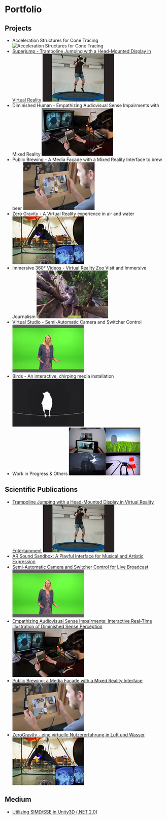 # Portfolio
## Projects
* Acceleration Structures for Cone Tracing
![Acceleration Structures for Cone Tracing](projectAccConeTracingthumb.jpg)
* [Superjump - Trampoline Jumping with a Head-Mounted Display in Virtual Reality](Superjump/Superjump.md)
[![Superjump](projectSuperjumpthumb.jpg)](Superjump/Superjump.md)
* Diminished Human - Empathizing Audiovisual Sense Impairments with Mixed Reality
![Diminished Human](projectDiminishedHumanthumb.jpg)
* Public Brewing - A Media Façade with a Mixed Reality Interface to brew beer
![Public brewing](projectBrewingthumb.jpg)
* Zero Gravity - A Virtual Reality experience in air and water
![Zero Gravity](projectZeroGravitythumb.jpg)
* Immersive 360° Videos - Virtual Reality Zoo Visit and Immersive Journalism
![Immersive 360° videos](project360Videothumb.jpg)
* Virtual Studio - Semi-Automatic Camera and Switcher Control
![Virtual Studio](projectVSthumb.jpg)
* Birds - An interactive, chirping media installation
![Birds](projectBirdsthumb.jpg)
* Work in Progress & Others
![Others](projectMiscellaneousthumb.jpg)
## Scientific Publications
* [Trampoline Jumping with a Head-Mounted Display in Virtual Reality Entertainment](https://link.springer.com/chapter/10.1007%2F978-3-319-73062-2_8)
![Superjump](projectSuperjumpthumb.jpg)
* [AR Sound Sandbox: A Playful Interface for Musical and Artistic Expression](https://link.springer.com/chapter/10.1007/978-3-319-73062-2_5)
* [Semi-Automatic Camera and Switcher Control for Live Broadcast](https://dl.acm.org/citation.cfm?id=2933559)
![Virtual Studio](projectVSthumb.jpg)
* [Empathizing Audiovisual Sense Impairments: Interactive Real-Time Illustration of Diminished Sense Perception](https://dl.acm.org/citation.cfm?id=2875226)
![Diminished Human](projectDiminishedHumanthumb.jpg)
* [Public Brewing: a Media Façade with a Mixed Reality Interface](https://dl.acm.org/citation.cfm?id=2757736)
![Public brewing](projectBrewingthumb.jpg)
* [ZeroGravity - eine virtuelle Nutzererfahrung in Luft und Wasser](https://dl.gi.de/handle/20.500.12116/8203)
![Zero Gravity](projectZeroGravitythumb.jpg)
## Medium
* [Utilizing SIMD/SSE in Unity3D (.NET 2.0)](https://medium.com/@bromanz/simd-sse-unity3d-net-2-0-70f6c911713f)
